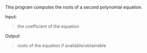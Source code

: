 This program computes the roots of a second polynomial equation.

Input:
> the coefficient of the equation

Output:
> roots of the equation if available/obtainable



